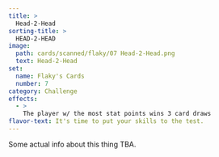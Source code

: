 ```yaml
---
title: >
  Head-2-Head
sorting-title: >
  HEAD-2-HEAD
image: 
  path: cards/scanned/flaky/07 Head-2-Head.png
  text: Head-2-Head
set:
  name: Flaky's Cards
  number: 7
category: Challenge
effects: 
  - >
    The player w/ the most stat points wins 3 card draws
flavor-text: It's time to put your skills to the test.
---
```

Some actual info about this thing TBA.
